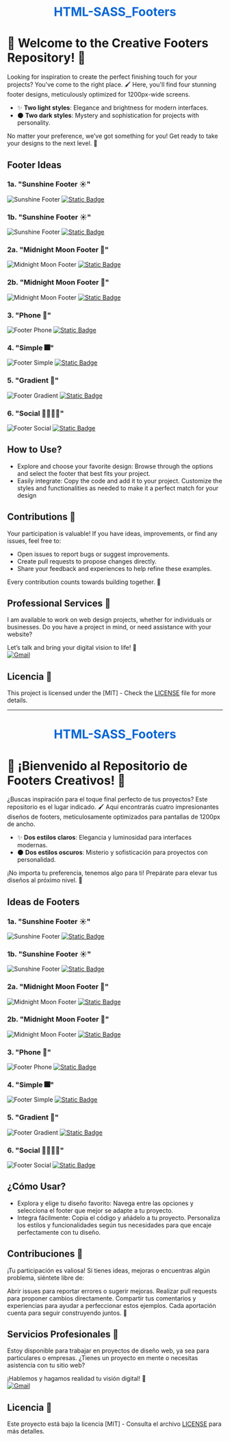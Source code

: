 <h1 align="center" style="color: #0366d6;">
   HTML-SASS_Footers 
</h1>

# 🌟 Welcome to the Creative Footers Repository! 🎨

Looking for inspiration to create the perfect finishing touch for your projects? You've come to the right place. 🖌️ Here, you'll find four stunning footer designs, meticulously optimized for 1200px-wide screens.

- ✨ **Two light styles**: Elegance and brightness for modern interfaces.
- 🌑 **Two dark styles**: Mystery and sophistication for projects with personality.

No matter your preference, we’ve got something for you! Get ready to take your designs to the next level. 🚀

## Footer Ideas

### 1a. "Sunshine Footer ☀️"

![Sunshine Footer](/img/footer01a-light.png)
[![Static Badge](https://img.shields.io/badge/Ver%20Codigo-%2387DB1C?style=for-the-badge&labelColor=%2387DB1C&color=%2387DB1C)](/footer01a-Light/)

### 1b. "Sunshine Footer ☀️"

![Sunshine Footer](/img/footer01b-light.png)
[![Static Badge](https://img.shields.io/badge/Ver%20Codigo-%2387DB1C?style=for-the-badge&labelColor=%2387DB1C&color=%2387DB1C)](/footer01b-Light/)

### 2a. "Midnight Moon Footer 🌙"

![Midnight Moon Footer](/img/footer02a-dark.png)
[![Static Badge](https://img.shields.io/badge/Ver%20Codigo-%2387DB1C?style=for-the-badge&labelColor=%2387DB1C&color=%2387DB1C)](/footer01a-Dark/)

### 2b. "Midnight Moon Footer 🌙"

![Midnight Moon Footer](/img/footer02b-dark.png)
[![Static Badge](https://img.shields.io/badge/Ver%20Codigo-%2387DB1C?style=for-the-badge&labelColor=%2387DB1C&color=%2387DB1C)](/footer01b-Dark/)

### 3. "Phone 📱"

![Footer Phone](/img/footer03-phone.png)
[![Static Badge](https://img.shields.io/badge/ver%20codigo-%2337383C?style=for-the-badge)](/footer-phone/)

### 4. "Simple 🎆"

![Footer Simple](/img/footer04-simple.png)
[![Static Badge](https://img.shields.io/badge/ver%20codigo-%23EE1185?style=for-the-badge)](/footer-simple/)

### 5. "Gradient 🌈"

![Footer Gradient](/img/footer05-gradient.png)
[![Static Badge](https://img.shields.io/badge/ver%20codigo-%2331135E?style=for-the-badge)](/footer-gradient/)

### 6. "Social 👨‍👩‍👧‍👦"

![Footer Social](/img/footer06-social.png)
[![Static Badge](https://img.shields.io/badge/ver%20codigo-%23000000?style=for-the-badge)](/footer-social)

## How to Use?

- Explore and choose your favorite design: Browse through the options and select the footer that best fits your project.
- Easily integrate: Copy the code and add it to your project. Customize the styles and functionalities as needed to make it a perfect match for your design

## Contributions 🤝

Your participation is valuable! If you have ideas, improvements, or find any issues, feel free to:

- Open issues to report bugs or suggest improvements.
- Create pull requests to propose changes directly.
- Share your feedback and experiences to help refine these examples.

Every contribution counts towards building together. 🌟


## Professional Services 💼

I am available to work on web design projects, whether for individuals or businesses. Do you have a project in mind, or need assistance with your website?

Let’s talk and bring your digital vision to life! 🚀
<br>
[![Gmail](https://img.shields.io/badge/Email%20personal-white?style=for-the-badge&logo=gmail&logoColor=white&label=vegalopez.jesus%40gmail.com&labelColor=black&color=%23EA4335)](mailto:vegalopez.jesus@gmail.com)


## Licencia 📜

This project is licensed under the  [MIT] - Check the [LICENSE](LICENSE) file for more details.


---


<h1 align="center" style="color: #0366d6;">
   HTML-SASS_Footers 
</h1>

# 🌟 ¡Bienvenido al Repositorio de Footers Creativos! 🎨

¿Buscas inspiración para el toque final perfecto de tus proyectos? Este repositorio es el lugar indicado. 🖌️ Aquí encontrarás cuatro impresionantes diseños de footers, meticulosamente optimizados para pantallas de 1200px de ancho.

- ✨ **Dos estilos claros**: Elegancia y luminosidad para interfaces modernas.
- 🌑 **Dos estilos oscuros**: Misterio y sofisticación para proyectos con personalidad.

¡No importa tu preferencia, tenemos algo para ti! Prepárate para elevar tus diseños al próximo nivel. 🚀

## Ideas de Footers

### 1a. "Sunshine Footer ☀️"

![Sunshine Footer](/img/footer01a-light.png)
[![Static Badge](https://img.shields.io/badge/Ver%20Codigo-%2387DB1C?style=for-the-badge&labelColor=%2387DB1C&color=%2387DB1C)](/footer01a-Light/)

### 1b. "Sunshine Footer ☀️"

![Sunshine Footer](/img/footer01b-light.png)
[![Static Badge](https://img.shields.io/badge/Ver%20Codigo-%2387DB1C?style=for-the-badge&labelColor=%2387DB1C&color=%2387DB1C)](/footer01b-Light/)

### 2a. "Midnight Moon Footer 🌙"

![Midnight Moon Footer](/img/footer02a-dark.png)
[![Static Badge](https://img.shields.io/badge/Ver%20Codigo-%2387DB1C?style=for-the-badge&labelColor=%2387DB1C&color=%2387DB1C)](/footer01a-Dark/)

### 2b. "Midnight Moon Footer 🌙"

![Midnight Moon Footer](/img/footer02b-dark.png)
[![Static Badge](https://img.shields.io/badge/Ver%20Codigo-%2387DB1C?style=for-the-badge&labelColor=%2387DB1C&color=%2387DB1C)](/footer01b-Dark/)

### 3. "Phone 📱"

![Footer Phone](/img/footer03-phone.png)
[![Static Badge](https://img.shields.io/badge/ver%20codigo-%2337383C?style=for-the-badge)](/footer-phone/)

### 4. "Simple 🎆"

![Footer Simple](/img/footer04-simple.png)
[![Static Badge](https://img.shields.io/badge/ver%20codigo-%23EE1185?style=for-the-badge)](/footer-simple/)

### 5. "Gradient 🌈"

![Footer Gradient](/img/footer05-gradient.png)
[![Static Badge](https://img.shields.io/badge/ver%20codigo-%2331135E?style=for-the-badge)](/footer-gradient/)

### 6. "Social 👨‍👩‍👧‍👦"

![Footer Social](/img/footer06-social.png)
[![Static Badge](https://img.shields.io/badge/ver%20codigo-%23000000?style=for-the-badge)](/footer-social)


## ¿Cómo Usar?

- Explora y elige tu diseño favorito: Navega entre las opciones y selecciona el footer que mejor se adapte a tu proyecto.
- Integra fácilmente: Copia el código y añádelo a tu proyecto. Personaliza los estilos y funcionalidades según tus necesidades para que encaje perfectamente con tu diseño.


## Contribuciones 🤝

¡Tu participación es valiosa! Si tienes ideas, mejoras o encuentras algún problema, siéntete libre de:

Abrir issues para reportar errores o sugerir mejoras.
Realizar pull requests para proponer cambios directamente.
Compartir tus comentarios y experiencias para ayudar a perfeccionar estos ejemplos.
Cada aportación cuenta para seguir construyendo juntos. 🌟

## Servicios Profesionales 💼

Estoy disponible para trabajar en proyectos de diseño web, ya sea para particulares o empresas. ¿Tienes un proyecto en mente o necesitas asistencia con tu sitio web?

¡Hablemos y hagamos realidad tu visión digital! 🚀
<br>
[![Gmail](https://img.shields.io/badge/Email%20personal-white?style=for-the-badge&logo=gmail&logoColor=white&label=vegalopez.jesus%40gmail.com&labelColor=black&color=%23EA4335)](mailto:vegalopez.jesus@gmail.com)


## Licencia 📜

Este proyecto está bajo la licencia [MIT] - Consulta el archivo [LICENSE](LICENSE) para más detalles.
